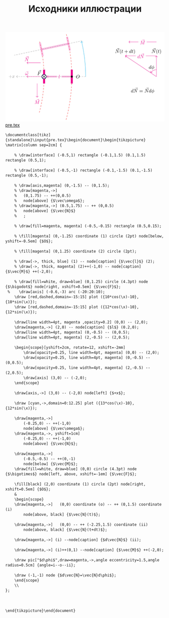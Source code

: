 ﻿---
title: "Исходники иллюстрации"
type: "notpost"
---
<a class="imag2" href="/cook/gallery/tikzpict_5845947e600c2cf7d80a864445869b34.tex"><img src="/cook/gallery/tikzpict_5845947e600c2cf7d80a864445869b34.pdf.jpg" alt=""></a>
<a href="/cook/gallery/pre">pre.tex</a>
<pre><code class="language-latex">\documentclass[tikz]{standalone}\input{pre.tex}\begin{document}\begin{tikzpicture}
\matrix[column sep=2cm] {

	% \draw[interface] (-0.5,1) rectangle (-0.1,1.5) (0.1,1.5) rectangle (0.5,1);

	% \draw[interface] (-0.5,-1) rectangle (-0.1,-1.5) (0.1,-1.5) rectangle (0.5,-1);

	% \draw[axis,magenta] (0,-1.5) -- (0,1.5);
	% \draw[magenta,->] 
	% 	(0,1.75) -- ++(0,0.5) 
	% 	node[above] {$\vec\omega$};
	% \draw[magenta,->]	(0.5,1.75) -- ++ (0,0.5)
	% 	node[above] {$\vec{N}$} 
	% 	;

	% \draw[fill=magenta, magenta] (-0.5,-0.15) rectangle (0.5,0.15);

	% \fill[magenta] (0,-1.25) coordinate (1) circle (2pt) node[below, yshift=-0.5em] {$O$};

	% \fill[magenta] (0,1.25) coordinate (2) circle (2pt);

	% \draw[->, thick, blue] (1) -- node[caption] {$\vec{l}$} (2);
	% \draw[->, thick, magenta] (2)++(-1,0) -- node[caption] {$\vec{M}$} ++(-2,0);  

	% \draw[fill=white, draw=blue] (0,1.25) circle (4.3pt) node {$\bigodot$} node[right, xshift=0.5em] {$\vec{F}$};
 %    \draw[axis] (-0.6,-3) arc (-20:20:10);
 	\draw [red,dashed,domain=-15:15] plot ({10*cos(\x)-10}, {10*sin(\x)});
 	\draw [red,dashed,domain=-15:15] plot ({12*cos(\x)-10}, {12*sin(\x)});

 	\draw[line width=4pt, magenta ,opacity=0.2] (0,0) -- (2,0);
 	\draw[magenta,->] (2,0) -- node[caption] {$l$} (0.2,0);
 	\draw[line width=4pt, magenta] (0,-0.5) -- (0,0.5);
	\draw[line width=4pt, magenta] (2,-0.5) -- (2,0.5);

	\begin{scope}[yshift=2cm, rotate=12, xshift=-2mm]
	 	\draw[opacity=0.25, line width=4pt, magenta] (0,0) -- (2,0);
	 	\draw[opacity=0.25, line width=4pt, magenta] (0,-0.5) -- (0,0.5);
		\draw[opacity=0.25, line width=4pt, magenta] (2,-0.5) -- (2,0.5);
		\draw[axis] (3,0) -- (-2,0);
	\end{scope}

	\draw[axis,->] (3,0) -- (-2,0) node[left] {$+x$};

 	\draw [cyan,->,domain=0:12.25] plot ({13*cos(\x)-10}, {12*sin(\x)});    

	\draw[magenta,->] 
		(-0.25,0) -- ++(-1,0) 
		node[above] {$\vec\omega$};
	\draw[magenta,->, yshift=1cm] 
		(-0.25,0) -- ++(-1,0) 
		node[above] {$\vec{N}$};

	\draw[magenta,->] 
		(-0.5,-0.5) -- ++(0,-1) 
		node[below] {$\vec{M}$};
	\draw[fill=white, draw=blue] (0,0) circle (4.3pt) node {$\bigotimes$} node[left, above, xshift=-1em] {$\vec{F}$};		

	\fill[black] (2,0) coordinate (1) circle (2pt) node[right, xshift=0.5em] {$O$};	
    &    
    \begin{scope}
	\draw[magenta,->]	(0,0) coordinate (o) -- ++ (0,1.5) coordinate (i)
		node[above, black] {$\vec{N}(t)$};

	\draw[magenta,->]	(0,0) -- ++ (-2.25,1.5) coordinate (ii)
		node[above, black] {$\vec{N}(t+dt)$};		

	\draw[magenta,->] (i) --node[caption] {$d\vec{N}$} (ii);	

	\draw[magenta,->] (i)++(0,1) --node[caption] {$\vec{M}$} ++(-2,0);	

	\draw pic["$d\phi$",draw=magenta,->,angle eccentricity=1.5,angle radius=0.5cm] {angle=i--o--ii};    	

	\draw (-1,-1) node {$d\vec{N}=\vec{N}d\phi$};
    \end{scope}    
    \\
};
	
		

\end{tikzpicture}\end{document}</code></pre>